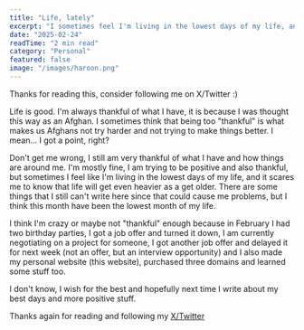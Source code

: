 ```yaml
---
title: "Life, lately"
excerpt: "I sometimes feel I'm living in the lowest days of my life, and it scares me to know that life will get even heavier as I get older"
date: "2025-02-24"
readTime: "2 min read"
category: "Personal"
featured: false
image: "/images/haroon.png"
---
```


Thanks for reading this, consider following me on X/Twitter :)

Life is good. I'm always thankful of what I have, it is because I was thought this way as an Afghan. I sometimes think that being too "thankful" is what makes us Afghans not try harder and not trying to make things better. I mean... I got a point, right?

Don't get me wrong, I still am very thankful of what I have and how things are around me. I'm mostly fine, I am trying to be positive and also thankful, but sometimes I feel like I'm living in the lowest days of my life, and it scares me to know that life will get even heavier as a get older. There are some things that I still can't write here since that could cause me problems, but I think this month have been the lowest month of my life.

I think I'm crazy or maybe not "thankful" enough because in February I had two birthday parties, I got a job offer and turned it down, I am currently negotiating on a project for someone, I got another job offer and delayed it for next week (not an offer, but an interview opportunity) and I also made my personal website (this website), purchased three domains and learned some stuff too.

I don't know, I wish for the best and hopefully next time I write about my best days and more positive stuff.

Thanks again for reading and following my [X/Twitter](x.com/az_haroon)
